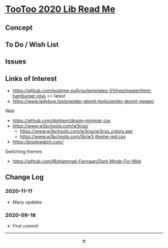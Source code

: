 


# [TooToo 2020 Lib Read Me]( ./readme.html )

<!--@@@
<div style=height:300px;overflow:hidden;width:100%;resize:both; ><iframe src=https://evereverland.github.io/lib/style/style-sample-tags.html height=100% width=100% ></iframe></div>
_/lib/style_

### Full Screen: [/lib/style]( https://evereverland.github.io/lib/style/ )
@@@-->

## Concept


## To Do / Wish List


## Issues


## Links of Interest

* https://github.com/pushme-pullyou/templates-01/tree/master/html-hamburger-plus << latest
* https://www.ladybug.tools/spider-gbxml-tools/spider-gbxml-viewer/

Web

* https://github.com/dohliam/dropin-minimal-css
* https://www.w3schools.com/w3css/
    * https://www.w3schools.com/w3css/w3css_colors.asp
    * https://www.w3schools.com/lib/w3-theme-red.css
* https://bootswatch.com/

Switching themes

* https://github.com/Mohammad-Farmaan/Dark-Mode-For-Web


## Change Log


### 2020-11-11

* Many updates

### 2020-09-18

* First commit


***

<center><a href=javascript:window.scrollTo(0,0); class=aDingbat title="Scroll to top" > ❧ </a></center>

